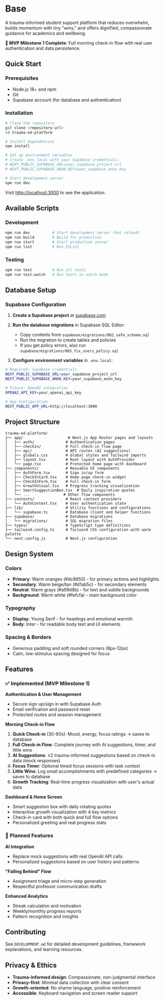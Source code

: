 # Base

A trauma-informed student support platform that reduces overwhelm, builds momentum with tiny "wins," and offers dignified, compassionate guidance for academics and wellbeing.

**🎉 MVP Milestone 1 Complete**: Full morning check-in flow with real user authentication and data persistence.

## Quick Start

### Prerequisites
- Node.js 18+ and npm
- Git
- Supabase account (for database and authentication)

### Installation

```bash
# Clone the repository
git clone <repository-url>
cd trauma-ed-platform

# Install dependencies
npm install

# Set up environment variables
# Create .env.local with your Supabase credentials:
# NEXT_PUBLIC_SUPABASE_URL=your_supabase_project_url
# NEXT_PUBLIC_SUPABASE_ANON_KEY=your_supabase_anon_key

# Start development server
npm run dev
```

Visit [http://localhost:3000](http://localhost:3000) to see the application.

## Available Scripts

### Development
```bash
npm run dev          # Start development server (hot reload)
npm run build        # Build for production
npm run start        # Start production server
npm run lint         # Run ESLint
```

### Testing
```bash
npm run test         # Run all tests
npm run test:watch   # Run tests in watch mode
```

## Database Setup

### Supabase Configuration

1. **Create a Supabase project** at [supabase.com](https://supabase.com)
2. **Run the database migrations** in Supabase SQL Editor:
   - Copy contents from `supabase/migrations/002_safe_schema.sql`
   - Run the migration to create tables and policies
   - If you get policy errors, also run `supabase/migrations/003_fix_users_policy.sql`

3. **Configure environment variables** in `.env.local`:

```bash
# Required: Supabase credentials
NEXT_PUBLIC_SUPABASE_URL=your_supabase_project_url
NEXT_PUBLIC_SUPABASE_ANON_KEY=your_supabase_anon_key

# Future: OpenAI integration
OPENAI_API_KEY=your_openai_api_key

# App Configuration
NEXT_PUBLIC_APP_URL=http://localhost:3000
```

## Project Structure

```
trauma-ed-platform/
├── app/                    # Next.js App Router pages and layouts
│   ├── auth/              # Authentication pages
│   ├── checkin/           # Full check-in flow page
│   ├── api/               # API routes (AI suggestions)
│   ├── globals.css        # Global styles and Tailwind imports
│   ├── layout.tsx         # Root layout with AuthProvider
│   └── page.tsx           # Protected home page with dashboard
├── components/            # Reusable UI components
│   ├── AuthForm.tsx       # Sign in/up form
│   ├── CheckInCard.tsx    # Home page check-in widget
│   ├── CheckInForm.tsx    # Full check-in form
│   ├── GrowthVisual.tsx   # Progress tracking visualization
│   ├── SmartSuggestionBox.tsx  # Daily inspiration quotes
│   └── ...               # Other flow components
├── contexts/              # React context providers
│   └── AuthContext.tsx    # User authentication state
├── lib/                   # Utility functions and configurations
│   └── supabase.ts        # Database client and helper functions
├── supabase/              # Database migrations
│   └── migrations/        # SQL migration files
├── types/                 # TypeScript type definitions
├── tailwind.config.ts     # Tailwind CSS configuration with warm palette
└── next.config.js         # Next.js configuration
```

## Design System

### Colors
- **Primary**: Warm oranges (#dc8850) - for primary actions and highlights
- **Secondary**: Warm beige/tan (#d1ab5c) - for secondary elements  
- **Neutral**: Warm grays (#a99d8b) - for text and subtle backgrounds
- **Background**: Warm white (#fefcfa) - main background color

### Typography
- **Display**: Young Serif - for headings and emotional warmth
- **Body**: Inter - for readable body text and UI elements

### Spacing & Borders
- Generous padding and soft rounded corners (8px-12px)
- Calm, low-stimulus spacing designed for focus

## Features

### ✅ Implemented (MVP Milestone 1)

**Authentication & User Management**
- Secure sign up/sign in with Supabase Auth
- Email verification and password reset
- Protected routes and session management

**Morning Check-in Flow**
1. **Quick Check-in** (30-60s): Mood, energy, focus ratings → saves to database
2. **Full Check-in Flow**: Complete journey with AI suggestions, timer, and little wins
3. **AI Suggestions**: ≤2 trauma-informed suggestions based on check-in data (mock responses)
4. **Focus Timer**: Optional timed focus sessions with task context
5. **Little Wins**: Log small accomplishments with predefined categories → saves to database
6. **Growth Tracking**: Real-time progress visualization with user's actual data

**Dashboard & Home Screen**
- Smart suggestion box with daily rotating quotes
- Interactive growth visualization with 4 key metrics
- Check-in card with both quick and full flow options
- Personalized greeting and real progress stats

### 🚧 Planned Features

**AI Integration**
- Replace mock suggestions with real OpenAI API calls
- Personalized suggestions based on user history and patterns

**"Falling Behind" Flow**
- Assignment triage and micro-step generation
- Respectful professor communication drafts

**Enhanced Analytics**
- Streak calculation and motivation
- Weekly/monthly progress reports
- Pattern recognition and insights

## Contributing

See `DEVELOPMENT.md` for detailed development guidelines, framework explanations, and learning resources.

## Privacy & Ethics

- **Trauma-informed design**: Compassionate, non-judgmental interface
- **Privacy-first**: Minimal data collection with clear consent
- **Growth-oriented**: No shame language, positive reinforcement
- **Accessible**: Keyboard navigation and screen reader support

